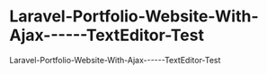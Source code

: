 # Laravel-Portfolio-Website-With-Ajax------TextEditor-Test
 Laravel-Portfolio-Website-With-Ajax------TextEditor-Test
